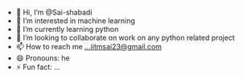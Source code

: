 - 👋 Hi, I’m @Sai-shabadi
- 👀 I’m interested in machine learning
- 🌱 I’m currently learning python
- 💞️ I’m looking to collaborate on work on any python related project
- 📫 How to reach me ...iitmsai23@gmail.com
- 😄 Pronouns: he
- ⚡ Fun fact: ...

<!---
Sai-shabadi/Sai-shabadi is a ✨ special ✨ repository because its `README.md` (this file) appears on your GitHub profile.
You can click the Preview link to take a look at your changes.
--->
